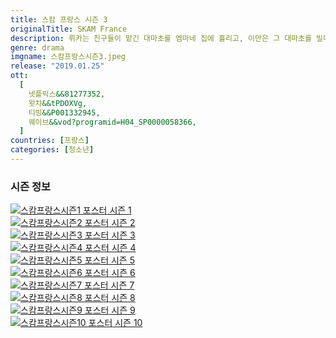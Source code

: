 ```yaml
---
title: 스캄 프랑스 시즌 3
originalTitle: SKAM France
description: 뤼카는 친구들이 맡긴 대마초를 엠마네 집에 흘리고, 이만은 그 대마초를 빌미로 뤼카와 친구들이 다프네의 모임에 나오게 만든다. 뤼카는 어쩔 수 없에 모임에 참석했다가, 그곳에서 처음 본 3학년 엘리오트에게 마음이 끌린다.
genre: drama
imgname: 스캄프랑스시즌3.jpeg
release: "2019.01.25"
ott:
  [
    넷플릭스&&81277352,
    왓챠&&tPDOXVg,
    티빙&&P001332945,
    웨이브&&vod?programid=H04_SP0000058366,
  ]
countries: [프랑스]
categories: [청소년]
---
```


### 시즌 정보

<div class="season-list">
<div class="item">
<a href="/drama/스캄프랑스시즌1" >
<img src="/poster/스캄프랑스시즌1.jpeg" alt="스캄프랑스시즌1 포스터 ">
시즌 1</a>
</div>

<div class="item">
<a href="/drama/스캄프랑스시즌2" >
<img src="/poster/스캄프랑스시즌2.jpeg" alt="스캄프랑스시즌2 포스터 ">
시즌 2</a>
</div>

<div class="item">
<a href="/drama/스캄프랑스시즌3" >
<img src="/poster/스캄프랑스시즌3.jpeg" alt="스캄프랑스시즌3 포스터 ">
시즌 3</a>
</div>

<div class="item">
<a href="/drama/스캄프랑스시즌4" >
<img src="/poster/스캄프랑스시즌4.jpeg" alt="스캄프랑스시즌4 포스터 ">
시즌 4</a>
</div>

<div class="item">
<a href="/drama/스캄프랑스시즌5" >
<img src="/poster/스캄프랑스시즌5.jpeg" alt="스캄프랑스시즌5 포스터 ">
시즌 5</a>
</div>

<div class="item">
<a href="/drama/스캄프랑스시즌6" >
<img src="/poster/스캄프랑스시즌6.jpeg" alt="스캄프랑스시즌6 포스터 ">
시즌 6</a>
</div>

<div class="item">
<a href="/drama/스캄프랑스시즌7" >
<img src="/poster/스캄프랑스시즌7.jpeg" alt="스캄프랑스시즌7 포스터 ">
시즌 7</a>
</div>

<div class="item">
<a href="/drama/스캄프랑스시즌8" >
<img src="/poster/스캄프랑스시즌8.jpeg" alt="스캄프랑스시즌8 포스터 ">
시즌 8</a>
</div>

<div class="item">
<a href="/drama/스캄프랑스시즌9" >
<img src="/poster/스캄프랑스시즌9.jpeg" alt="스캄프랑스시즌9 포스터 ">
시즌 9</a>
</div>

<div class="item">
<a href="/drama/스캄프랑스시즌10" >
<img src="/poster/스캄프랑스시즌10.jpeg" alt="스캄프랑스시즌10 포스터 ">
시즌 10</a>
</div>
</div>
